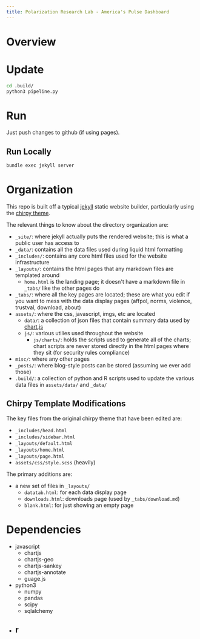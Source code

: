 ```yaml
---
title: Polarization Research Lab - America's Pulse Dashboard
---
```


# Overview


# Update

```bash
cd .build/
python3 pipeline.py
```

# Run

Just push changes to github (if using pages).

## Run Locally

```bash
bundle exec jekyll server
```

# Organization

This repo is built off a typical [jekyll](https://jekyllrb.com/) static website builder, particularly using the [chirpy theme](https://github.com/cotes2020/jekyll-theme-chirpy).

The relevant things to know about the directory organization are:

- `_site/`: where jekyll actually puts the rendered website; this is what a public user has access to
- `_data/`: contains all the data files used during liquid html formatting
- `_includes/`: contains any core html files used for the website infrastructure
- `_layouts/`: contains the html pages that any markdown files are templated around
  - `home.html` is the landing page; it doesn't have a markdown file in `_tabs/` like the other pages do
- `_tabs/`: where all the key pages are located; these are what you edit if you want to mess with the data display pages (affpol, norms, violence, trustval, download, about)
- `assets/`: where the css, javascript, imgs, etc are located
  - `data/`: a collection of json files that contain summary data used by [chart.js](https://www.chartjs.org/)
  - `js/`: various utilies used throughout the website
    - `js/charts/`: holds the scripts used to generate all of the charts; chart scripts are never stored directly in the html pages where they sit (for security rules compliance)
- `misc/`: where any other pages
- `_posts/`: where blog-style posts can be stored (assuming we ever add those)
- `.build/`: a collection of python and R scripts used to update the various data files in `assets/data/` and `_data/`

## Chirpy Template Modifications

The key files from the original chirpy theme that have been edited are:

- `_includes/head.html`
- `_includes/sidebar.html`
- `_layouts/default.html`
- `_layouts/home.html`
- `_layouts/page.html`
- `assets/css/style.scss` (heavily)

The primary additions are:

- a new set of files in `_layouts/`
  - `datatab.html`: for each data display page
  - `downloads.html`: downloads page (used by `_tabs/download.md`)
  - `blank.html`: for just showing an empty page

# Dependencies

- javascript
  - chartjs
  - chartjs-geo
  - chartjs-sankey
  - chartjs-annotate
  - guage.js
- python3
  - numpy
  - pandas
  - scipy
  - sqlalchemy
- r
  - 





